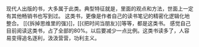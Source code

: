 

现代人出版的书，大多属于此类。典型特征就是，里面的观点和方法，世面上一定有其他畅销书也写到过。
这类书，更像是作者自己的读书笔记的精密化逻辑化地整合。
[[《拆掉思维里的强》]]，[[《把时间当朋友》]]等等，都是这类书。
感觉自己目前阅读这类书，占了全部的80%。以后要减少一点比例。这类书读多了，人容易变得追名逐利，汲汲营营，功利主义。
